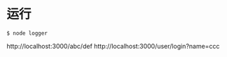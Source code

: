 # 运行

```
$ node logger
```


http://localhost:3000/abc/def
http://localhost:3000/user/login?name=ccc


